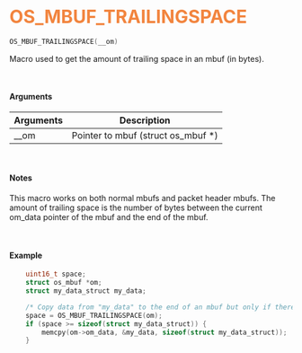 ## <font color="#F2853F" style="font-size:24pt">OS_MBUF_TRAILINGSPACE</font>

```c
OS_MBUF_TRAILINGSPACE(__om)
```

Macro used to get the amount of trailing space in an mbuf (in bytes).


<br>


#### Arguments

| Arguments | Description |
|-----------|-------------|
| __om |  Pointer to mbuf (struct os_mbuf *)  |


<br>

#### Notes
This macro works on both normal mbufs and packet header mbufs. The amount of trailing space is the number of bytes between the current om_data pointer of the mbuf and the end of the mbuf.

<br>

#### Example

```c
    uint16_t space;
    struct os_mbuf *om;
    struct my_data_struct my_data;

    /* Copy data from "my_data" to the end of an mbuf but only if there is enough room */
    space = OS_MBUF_TRAILINGSPACE(om);
    if (space >= sizeof(struct my_data_struct)) {
        memcpy(om->om_data, &my_data, sizeof(struct my_data_struct));
    }
```


